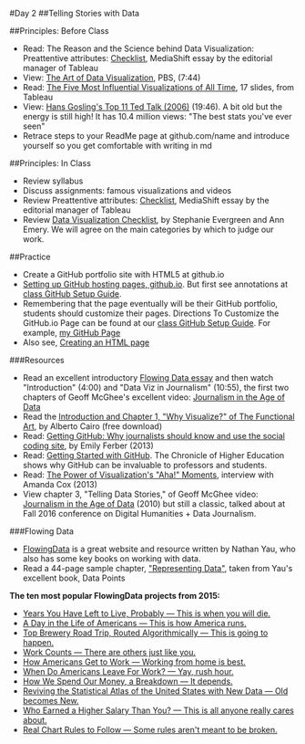 #Day 2
##Telling Stories with Data

##Principles: Before Class

- Read: The Reason and the Science behind Data Visualization: Preattentive attributes: [Checklist](http://mediashift.org/2016/02/checklist-does-your-data-visualization-say-what-you-think-it-says/?utm_source=MediaShift+Daily&utm_campaign=59b3a6caad-RSS_EMAIL_CAMPAIGN&utm_medium=email&utm_term=0_70e55682fc-59b3a6caad-299977941), MediaShift essay by the editorial manager of Tableau
- View: [The Art of Data Visualization](http://www.pbs.org/video/2365039781/), PBS, (7:44)
- Read: [The Five Most Influential Visualizations of All Time](http://www.tableau.com/sites/default/files/whitepapers/the_5_most_influential_data_visualizations_of_all_time.pdf), 17 slides, from Tableau
- View: [Hans Gosling's Top 11 Ted Talk (2006)](https://www.ted.com/talks/hans_rosling_shows_the_best_stats_you_ve_ever_seen?language=en) (19:46). A bit old but the energy is still high! It has 10.4 million views: "The best stats you've ever seen"
- Retrace steps to your ReadMe page at github.com/name and introduce yourself so you get comfortable with writing in md

##Principles: In Class
- Review syllabus
- Discuss assignments: famous visualizations and videos
- Review Preattentive attributes: [Checklist](http://mediashift.org/2016/02/checklist-does-your-data-visualization-say-what-you-think-it-says/?utm_source=MediaShift+Daily&utm_campaign=59b3a6caad-RSS_EMAIL_CAMPAIGN&utm_medium=email&utm_term=0_70e55682fc-59b3a6caad-299977941), MediaShift essay by the editorial manager of Tableau
- Review [Data Visualization Checklist](http://stephanieevergreen.com/wp-content/uploads/2014/05/DataVizChecklist_May2014.pdf), by Stephanie Evergreen and Ann Emery. We will agree on the main categories by which to judge our work.  

##Practice 
- Create a GitHub portfolio site with HTML5 at github.io
- [Setting up GitHub hosting pages, github.io](https://pages.github.com/). But first see annotations at [class GitHub Setup Guide](https://github.com/jacklule/DataViz-Syllabus/blob/master/GitHubSetUp.md).
- Remembering that the page eventually will be their GitHub portfolio, students should customize their pages. Directions To Customize the GitHub.io Page can be found at our [class GitHub Setup Guide](https://github.com/jacklule/DataViz-Syllabus/blob/master/GitHubSetUp.md). For example, [my GitHub Page](http://jacklule.github.io/)
- Also see, [Creating an HTML page](http://www.w3schools.com/html/html_intro.asp)

###Resources
- Read an excellent introductory [Flowing Data essay](http://flowingdata.com/2010/09/27/journalism-in-the-age-of-data/) and then watch "Introduction" (4:00) and "Data Viz in Journalism" (10:55), the first two chapters of Geoff McGhee's excellent video: [Journalism in the Age of Data](http://datajournalism.stanford.edu/)
- Read the [Introduction and Chapter 1, "Why Visualize?" of The Functional Art](http://www.thefunctionalart.com/2012/09/download-three-chapters-of-functional.html), by Alberto Cairo (free download)
- Read: [Getting GitHub: Why journalists should know and use the social coding site](http://knightlab.northwestern.edu/2013/06/13/getting-github-why-journalists-should-know-and-use-the-social-coding-site/), by Emily Ferber (2013)
- Read: [Getting Started with GitHub](http://chronicle.com/blogs/profhacker/getting-started-with-a-github-repository/47393). The Chronicle of Higher Education shows why GitHub can be invaluable to professors and students.
- Read: [The Power of Visualization's "Aha!" Moments](http://blogs.hbr.org/hbr/hbreditors/2013/03/power_of_visualizations_aha_moment.html), interview with Amanda Cox (2013)
- View chapter 3, "Telling Data Stories," of Geoff McGhee video: [Journalism in the Age of Data](http://datajournalism.stanford.edu/) (2010) but still a classic, talked about at Fall 2016 conference on Digital Humanities + Data Journalism.

###Flowing Data
- [FlowingData](http://flowingdata.com/) is a great website and resource written by Nathan Yau, who also has some key books on working with data.
- Read a 44-page sample chapter, ["Representing Data"](https://drive.google.com/open?id=0B0fVXql3uCOpcXdONzBsUE1qcmc), taken from Yau's excellent book, Data Points

<b>The ten most popular FlowingData projects from 2015:</b>

- [Years You Have Left to Live, Probably — This is when you will die.](http://flowingdata.us2.list-manage.com/track/click?u=f538bce868aac1144d248c0bc&id=e5462d235c&e=e0ec3e51d7)
- [A Day in the Life of Americans — This is how America runs.](http://flowingdata.us2.list-manage1.com/track/click?u=f538bce868aac1144d248c0bc&id=f756dac65b&e=e0ec3e51d7)
- [Top Brewery Road Trip, Routed Algorithmically — This is going to happen.](http://flowingdata.us2.list-manage.com/track/click?u=f538bce868aac1144d248c0bc&id=52be71e088&e=e0ec3e51d7)
- [Work Counts — There are others just like you.](http://flowingdata.us2.list-manage.com/track/click?u=f538bce868aac1144d248c0bc&id=7653f2c8fd&e=e0ec3e51d7)
- [How Americans Get to Work — Working from home is best.](http://flowingdata.us2.list-manage.com/track/click?u=f538bce868aac1144d248c0bc&id=e5bf5965a0&e=e0ec3e51d7)
- [When Do Americans Leave For Work? — Yay, rush hour.](http://flowingdata.us2.list-manage.com/track/click?u=f538bce868aac1144d248c0bc&id=c2215b595a&e=e0ec3e51d7)
- [How We Spend Our Money, a Breakdown — It depends.](http://flowingdata.us2.list-manage2.com/track/click?u=f538bce868aac1144d248c0bc&id=8777632ac5&e=e0ec3e51d7)
- [Reviving the Statistical Atlas of the United States with New Data — Old becomes New.](http://flowingdata.us2.list-manage.com/track/click?u=f538bce868aac1144d248c0bc&id=2e04d4a6a7&e=e0ec3e51d7)
- [Who Earned a Higher Salary Than You? — This is all anyone really cares about.](http://flowingdata.us2.list-manage.com/track/click?u=f538bce868aac1144d248c0bc&id=b4d7b0c9de&e=e0ec3e51d7)
- [Real Chart Rules to Follow — Some rules aren't meant to be broken.](http://flowingdata.us2.list-manage.com/track/click?u=f538bce868aac1144d248c0bc&id=873be0439b&e=e0ec3e51d7)
